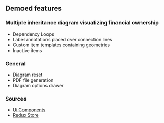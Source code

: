## Demoed features
### Multiple inheritance diagram visualizing financial ownership
* Dependency Loops 
* Label annotations placed over connection lines
* Custom item templates containing geometries
* Inactive items

### General
* Diagram reset
* PDF file generation
* Diagram options drawer

### Sources
* [Ui Components](https://github.com/BasicPrimitives/react-demo/blob/master/client/src/containers/FinancialOwnership/FinancialOwnership.js)
* [Redux Store](https://github.com/BasicPrimitives/react-demo/blob/master/client/src/redux/modules/demos/financialownership.js)